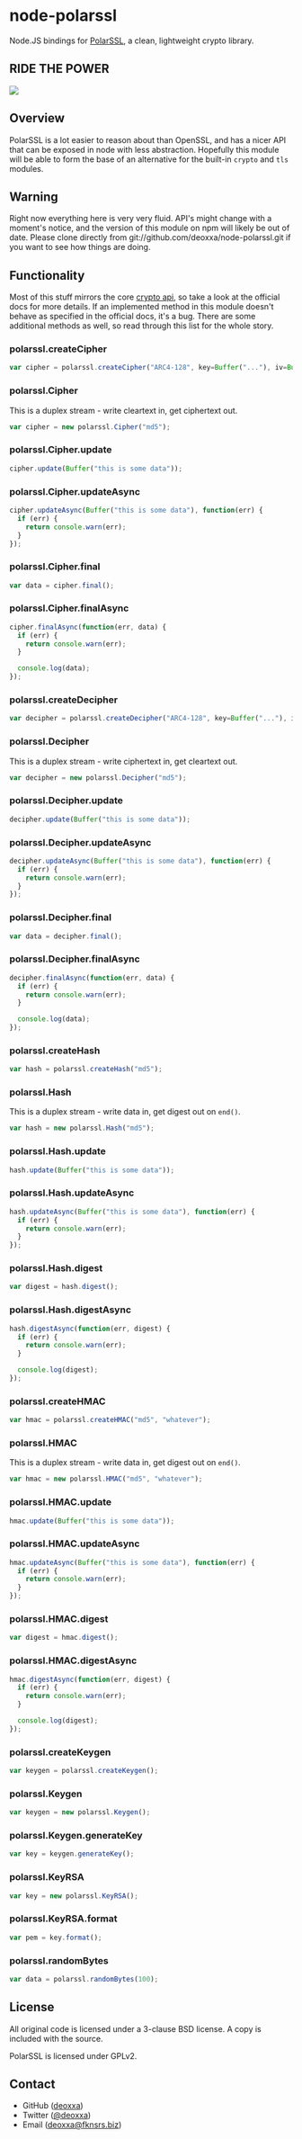 node-polarssl
=============

Node.JS bindings for [PolarSSL](https://polarssl.org/), a clean, lightweight
crypto library.

RIDE THE POWER
--------------

![](https://i.imgur.com/YyicrOW.jpg)

Overview
--------

PolarSSL is a lot easier to reason about than OpenSSL, and has a nicer API that
can be exposed in node with less abstraction. Hopefully this module will be able
to form the base of an alternative for the built-in `crypto` and `tls` modules.

Warning
-------

Right now everything here is very very fluid. API's might change with a moment's
notice, and the version of this module on npm will likely be out of date. Please
clone directly from git://github.com/deoxxa/node-polarssl.git if you want to see
how things are doing.

Functionality
-------------

Most of this stuff mirrors the core [crypto api](http://nodejs.org/docs/latest/api/crypto.html),
so take a look at the official docs for more details. If an implemented method
in this module doesn't behave as specified in the official docs, it's a bug.
There are some additional methods as well, so read through this list for the
whole story.

### polarssl.createCipher

```js
var cipher = polarssl.createCipher("ARC4-128", key=Buffer("..."), iv=Buffer("..."));
```

### polarssl.Cipher

This is a duplex stream - write cleartext in, get ciphertext out.

```js
var cipher = new polarssl.Cipher("md5");
```

### polarssl.Cipher.update

```js
cipher.update(Buffer("this is some data"));
```

### polarssl.Cipher.updateAsync

```js
cipher.updateAsync(Buffer("this is some data"), function(err) {
  if (err) {
    return console.warn(err);
  }
});
```

### polarssl.Cipher.final

```js
var data = cipher.final();
```

### polarssl.Cipher.finalAsync

```js
cipher.finalAsync(function(err, data) {
  if (err) {
    return console.warn(err);
  }

  console.log(data);
});
```

### polarssl.createDecipher

```js
var decipher = polarssl.createDecipher("ARC4-128", key=Buffer("..."), iv=Buffer("..."));
```

### polarssl.Decipher

This is a duplex stream - write ciphertext in, get cleartext out.

```js
var decipher = new polarssl.Decipher("md5");
```

### polarssl.Decipher.update

```js
decipher.update(Buffer("this is some data"));
```

### polarssl.Decipher.updateAsync

```js
decipher.updateAsync(Buffer("this is some data"), function(err) {
  if (err) {
    return console.warn(err);
  }
});
```

### polarssl.Decipher.final

```js
var data = decipher.final();
```

### polarssl.Decipher.finalAsync

```js
decipher.finalAsync(function(err, data) {
  if (err) {
    return console.warn(err);
  }

  console.log(data);
});
```

### polarssl.createHash

```js
var hash = polarssl.createHash("md5");
```

### polarssl.Hash

This is a duplex stream - write data in, get digest out on `end()`.

```js
var hash = new polarssl.Hash("md5");
```

### polarssl.Hash.update

```js
hash.update(Buffer("this is some data"));
```

### polarssl.Hash.updateAsync

```js
hash.updateAsync(Buffer("this is some data"), function(err) {
  if (err) {
    return console.warn(err);
  }
});
```

### polarssl.Hash.digest

```js
var digest = hash.digest();
```

### polarssl.Hash.digestAsync

```js
hash.digestAsync(function(err, digest) {
  if (err) {
    return console.warn(err);
  }

  console.log(digest);
});
```

### polarssl.createHMAC

```js
var hmac = polarssl.createHMAC("md5", "whatever");
```

### polarssl.HMAC

This is a duplex stream - write data in, get digest out on `end()`.

```js
var hmac = new polarssl.HMAC("md5", "whatever");
```

### polarssl.HMAC.update

```js
hmac.update(Buffer("this is some data"));
```

### polarssl.HMAC.updateAsync

```js
hmac.updateAsync(Buffer("this is some data"), function(err) {
  if (err) {
    return console.warn(err);
  }
});
```

### polarssl.HMAC.digest

```js
var digest = hmac.digest();
```

### polarssl.HMAC.digestAsync

```js
hmac.digestAsync(function(err, digest) {
  if (err) {
    return console.warn(err);
  }

  console.log(digest);
});
```

### polarssl.createKeygen

```js
var keygen = polarssl.createKeygen();
```

### polarssl.Keygen

```js
var keygen = new polarssl.Keygen();
```

### polarssl.Keygen.generateKey

```js
var key = keygen.generateKey();
```

### polarssl.KeyRSA

```js
var key = new polarssl.KeyRSA();
```

### polarssl.KeyRSA.format

```js
var pem = key.format();
```

### polarssl.randomBytes

```js
var data = polarssl.randomBytes(100);
```

License
-------

All original code is licensed under a 3-clause BSD license. A copy is included
with the source.

PolarSSL is licensed under GPLv2.

Contact
-------

* GitHub ([deoxxa](http://github.com/deoxxa))
* Twitter ([@deoxxa](http://twitter.com/deoxxa))
* Email ([deoxxa@fknsrs.biz](mailto:deoxxa@fknsrs.biz))
